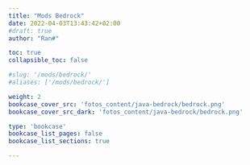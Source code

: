 ```yaml
---
title: "Mods Bedrock"
date: 2022-04-03T13:43:42+02:00
#draft: true
author: "Ran#"

toc: true
collapsible_toc: false

#slug: '/mods/bedrock/'
#aliases: ['/mods/bedrock/']

weight: 2
bookcase_cover_src: 'fotos_content/java-bedrock/bedrock.png'
bookcase_cover_src_dark: 'fotos_content/java-bedrock/bedrock.png'

type: 'bookcase'
bookcase_list_pages: false
bookcase_list_sections: true

---
```


